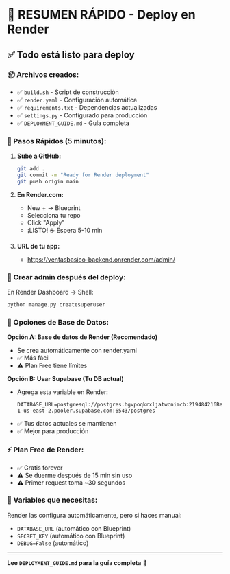 # 🎯 RESUMEN RÁPIDO - Deploy en Render

## ✅ Todo está listo para deploy

### 📦 Archivos creados:
- ✅ `build.sh` - Script de construcción
- ✅ `render.yaml` - Configuración automática
- ✅ `requirements.txt` - Dependencias actualizadas
- ✅ `settings.py` - Configurado para producción
- ✅ `DEPLOYMENT_GUIDE.md` - Guía completa

### 🚀 Pasos Rápidos (5 minutos):

1. **Sube a GitHub:**
   ```bash
   git add .
   git commit -m "Ready for Render deployment"
   git push origin main
   ```

2. **En Render.com:**
   - New + → Blueprint
   - Selecciona tu repo
   - Click "Apply"
   - ¡LISTO! ☕ Espera 5-10 min

3. **URL de tu app:**
   - https://ventasbasico-backend.onrender.com/admin/

### 🔐 Crear admin después del deploy:
En Render Dashboard → Shell:
```bash
python manage.py createsuperuser
```

### 💾 Opciones de Base de Datos:

**Opción A: Base de datos de Render (Recomendado)**
- Se crea automáticamente con render.yaml
- ✅ Más fácil
- ⚠️ Plan Free tiene límites

**Opción B: Usar Supabase (Tu DB actual)**
- Agrega esta variable en Render:
  ```
  DATABASE_URL=postgresql://postgres.hgvpoqkrxljatwcnimcb:219484216Benja@aws-1-us-east-2.pooler.supabase.com:6543/postgres
  ```
- ✅ Tus datos actuales se mantienen
- ✅ Mejor para producción

### ⚡ Plan Free de Render:
- ✅ Gratis forever
- ⚠️ Se duerme después de 15 min sin uso
- ⚠️ Primer request toma ~30 segundos

### 📝 Variables que necesitas:
Render las configura automáticamente, pero si haces manual:
- `DATABASE_URL` (automático con Blueprint)
- `SECRET_KEY` (automático con Blueprint)
- `DEBUG=False` (automático)

---

**Lee `DEPLOYMENT_GUIDE.md` para la guía completa** 📖
